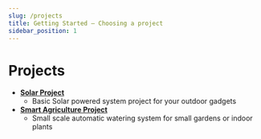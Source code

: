 ```yaml
---
slug: /projects
title: Getting Started — Choosing a project
sidebar_position: 1
---
```


# Projects

- **[Solar Project](solar/overview)**
    - Basic Solar powered system project for your outdoor gadgets
- **[Smart Agriculture Project](smart-ag/overview)**
    - Small scale automatic watering system for small gardens or indoor plants